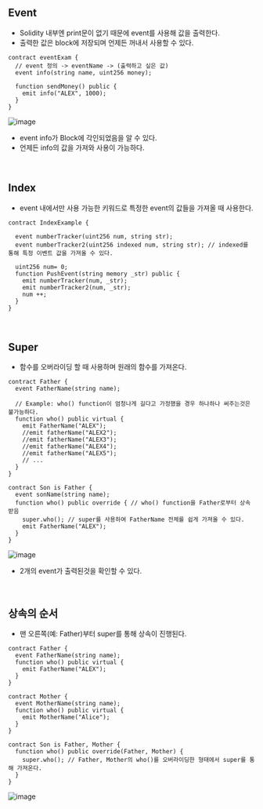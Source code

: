 ## Event
- Solidity 내부엔 print문이 없기 때문에 event를 사용해 값을 출력한다.
- 출력한 값은 block에 저장되며 언제든 꺼내서 사용할 수 있다.
``` Solidity
contract eventExam {
  // event 정의 -> eventName -> (출력하고 싶은 값)
  event info(string name, uint256 money);
  
  function sendMoney() public {
    emit info("ALEX", 1000);
  }
}
```

![image](https://user-images.githubusercontent.com/79950504/183248121-dbb67a4f-13a7-41ca-9341-47c66602f98a.png)
- event info가 Block에 각인되었음을 알 수 있다.
- 언제든 info의 값을 가져와 사용이 가능하다.

<br>


## Index
- event 내에서만 사용 가능한 키워드로 특정한 event의 값들을 가져올 때 사용한다.
```solidity
contract IndexExample {
  
  event numberTracker(uint256 num, string str);
  event numberTracker2(uint256 indexed num, string str); // indexed를 통해 특정 이벤트 값을 가져올 수 있다.
  
  uint256 num= 0;
  function PushEvent(string memory _str) public {
    emit numberTracker(num, _str);
    emit numberTracker2(num, _str);
    num ++;
  }
}
```

<br>

## Super
- 함수를 오버라이딩 할 때 사용하며 원래의 함수를 가져온다.
```solidity
contract Father {
  event FatherName(string name);
  
  // Example: who() function이 엄청나게 길다고 가정했을 경우 하나하나 써주는것은 불가능하다.
  function who() public virtual {
    emit FatherName("ALEX");
    //emit fatherName("ALEX2");
    //emit fatherName("ALEX3");
    //emit fatherName("ALEX4");
    //emit fatherName("ALEX5");
    // ...
  }
}

contract Son is Father {
  event sonName(string name);
  function who() public override { // who() function을 Father로부터 상속받음
    super.who(); // super를 사용하여 FatherName 전체를 쉽게 가져올 수 있다.
    emit FatherName("ALEX");
  }
}
```  
![image](https://user-images.githubusercontent.com/79950504/183257938-109badd8-c078-4a23-95be-4aa7ffed291f.png)
- 2개의 event가 출력된것을 확인할 수 있다.

<br>

## 상속의 순서
- 맨 오른쪽(예: Father)부터 super를 통해 상속이 진행된다.
```solidity
contract Father {
  event FatherName(string name);
  function who() public virtual {
    emit FatherName("ALEX");
  }
}

contract Mother {
  event MotherName(string name);
  function who() public virtual {
    emit MotherName("Alice");
  }
}

contract Son is Father, Mother {
  function who() public override(Father, Mother) {
    super.who(); // Father, Mother의 who()를 오버라이딩한 형태에서 super를 통해 가져온다.
  }
}
```
![image](https://user-images.githubusercontent.com/79950504/183258232-64cec7ab-4730-4004-8563-17336cff55da.png)



